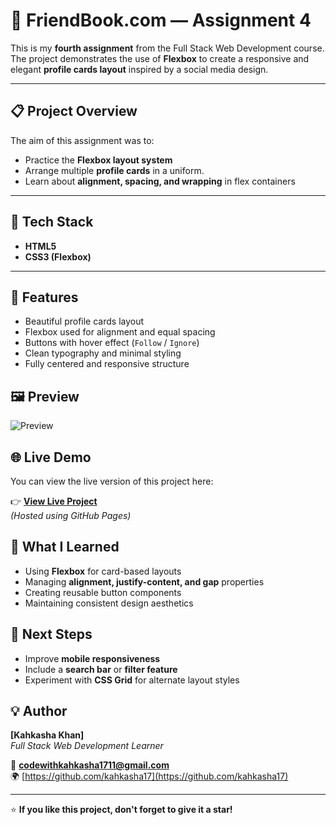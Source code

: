 # 👥 FriendBook.com — Assignment 4

This is my **fourth assignment** from the Full Stack Web Development course.  
The project demonstrates the use of **Flexbox** to create a responsive and elegant **profile cards layout** inspired by a social media design.

---

## 📋 Project Overview

The aim of this assignment was to:
- Practice the **Flexbox layout system**
- Arrange multiple **profile cards** in a uniform.
- Learn about **alignment, spacing, and wrapping** in flex containers

---

## 🧱 Tech Stack

- **HTML5**
- **CSS3 (Flexbox)**

---

## 🚀 Features

- Beautiful profile cards layout  
- Flexbox used for alignment and equal spacing  
- Buttons with hover effect (`Follow` / `Ignore`)  
- Clean typography and minimal styling  
- Fully centered and responsive structure  



## 🖼️ Preview

![Preview](./video.gif)

## 🌐 Live Demo

You can view the live version of this project here:

👉 **[View Live Project](https://kahkasha17.github.io/Css-Card-Carousel-by-shery/)**  
_(Hosted using GitHub Pages)_

## 🧠 What I Learned

- Using **Flexbox** for card-based layouts  
- Managing **alignment, justify-content, and gap** properties  
- Creating reusable button components  
- Maintaining consistent design aesthetics  



## 🔮 Next Steps
  
- Improve **mobile responsiveness**  
- Include a **search bar** or **filter feature**  
- Experiment with **CSS Grid** for alternate layout styles  


## 💡 Author

**[Kahkasha Khan]**  
*Full Stack Web Development Learner*  

📧 **codewithkahkasha1711@gmail.com**  
🌍 [https://github.com/kahkasha17](https://github.com/kahkasha17)


---

⭐ **If you like this project, don't forget to give it a star!**
